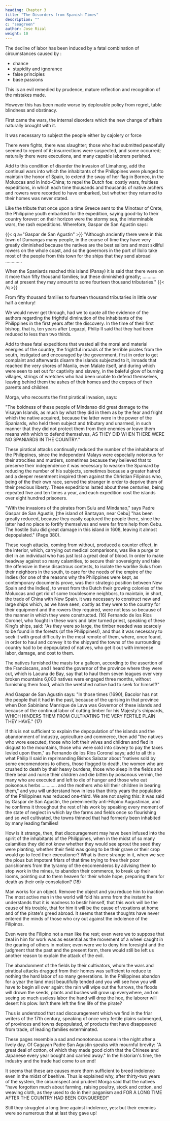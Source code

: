 ```yaml
---
heading: Chapter 3
title: "The Disorders from Spanish Times"
description: ""
c: "seagreen"
author: Jose Rizal
weight: 10
---
```




The decline of labor has been induced by a fatal combination of circumstances caused by :
- chance
- stupidity and ignorance
- false principles
- base passions

This is an evil remedied by prudence, mature reflection and recognition of the mistakes made.

However this has been made worse by deplorable policy from regret, table blindness and obstinacy.

 <!-- has gone from bad to worse until it has reached the condition in which we now see it. (14). -->

First came the wars, the internal disorders which the new change of affairs naturally brought with it.

It was necessary to subject the people either by cajolery or force

There were fights, there was slaughter; those who had submitted peacefully seemed to repent of it; insurrections were suspected, and some occurred; naturally there were executions, and many capable laborers perished. 

Add to this condition of disorder the invasion of Limahong, add the continual wars into which the inhabitants of the Philippines were plunged to maintain the honor of Spain, to extend the sway of her flag in Borneo, in the Moluccas and in Indo-China; to repel the Dutch foe: costly wars, fruitless expeditions, in which each time thousands and thousands of native archers and rowers were recorded to have embarked, but whether they returned to their homes was never stated. 

Like the tribute that once upon a time Greece sent to the Minotaur of Crete, the Philippine youth embarked for the expedition, saying good-by to their country forever: on their horizon were the stormy sea, the interminable wars, the rash expeditions. Wherefore, Gaspar de San Agustin says: 

{{< q a="Gaspar de San Agustin" >}}
"Although anciently there were in this town of Dumangas many people, in the course of time they have very greatly diminished because the natives are the best sailors and most skillful rowers on the whole coast, and so the governors in the port of Iloilo take most of the people from this town for the ships that they send abroad …………. 

When the Spaniards reached this island (Panay) it is said that there were on it more than fifty thousand families; but these diminished greatly; ……….. and at present they may amount to some fourteen thousand tributaries."
{{< /q >}}


From fifty thousand families to fourteen thousand tributaries in little over half a century!

We would never get through, had we to quote all the evidence of the authors regarding the frightful diminution of the inhabitants of the Philippines in the first years after the discovery. In the time of their first bishop, that is, ten years after Legazpi, Philip II said that they had been reduced to less than two thirds.

Add to these fatal expeditions that wasted all the moral and material energies of the country, the frightful inroads of the terrible pirates from the south, instigated and encouraged by the government, first in order to get complaint and afterwards disarm the islands subjected to it, inroads that reached the very shores of Manila, even Malate itself, and during which were seen to set out for captivity and slavery, in the baleful glow of burning villages, strings of wretches who had been unable to defend themselves, leaving behind them the ashes of their homes and the corpses of their parents and children. 

Morga, who recounts the first piratical invasion, says: 


"The boldness of these people of Mindanao did great damage to the Visayan Islands, as much by what they did in them as by the fear and fright which the native acquired, because the latter were in the power of the Spaniards, who held them subject and tributary and unarmed, in such manner that they did not protect them from their enemies or leave them means with which to defend themselves, AS THEY DID WHEN THERE WERE NO SPANIARDS IN THE COUNTRY."


These piratical attacks continually reduced the number of the inhabitants of the Philippines, since the independent Malays were especially notorious for their atrocities and murders, sometimes because they believed that to preserve their independence it was necessary to weaken the Spaniard by reducing the number of his subjects, sometimes because a greater hatred and a deeper resentment inspired them against the Christian Filipinos who, being of the their own race, served the stranger in order to deprive them of their precious liberty. These expeditions lasted about three centuries, being repeated five and ten times a year, and each expedition cost the islands over eight hundred prisoners.


"With the invasions of the pirates from Sulu and Mindanao," says Padre Gaspar de San Agustin, [the island of Bantayan, near Cebu] "has been greatly reduced, because they easily captured the people there, since the latter had no place to fortify themselves and were far from help from Cebu. The hostile Sulu did great damage in this island in 1608, leaving it almost depopulated." (Page 380).


These rough attacks, coming from without, produced a counter effect, in the interior, which, carrying out medical comparisons, was like a purge or diet in an individual who has just lost a great deal of blood. In order to make headway against so many calamities, to secure their sovereignty and take the offensive in these disastrous contests, to isolate the warlike Sulus from their neighbors in the south, to care for the needs of the empire of the Indies (for one of the reasons why the Philippines were kept, as contemporary documents prove, was their strategic position between New Spain and the Indies), to wrest from the Dutch their growing colonies of the Moluccas and get rid of some troublesome neighbors, to maintain, in short, the trade of China with New Spain. it was necessary to construct new and large ships which, as we have seen, costly as they were to the country for their equipment and the rowers they required, were not less so because of the manner in which they were constructed. (16) Fernando de los Rios Coronel, who fought in these wars and later turned priest, speaking of these King's ships, said: "As they were so large, the timber needed was scarcely to be found in the forests (of the Philippines!), and thus it was necessary to seek it with great difficulty in the most remote of them, where, once found, in order to haul and convey it to the shipyard the towns of the surrounding country had to be depopulated of natives, who get it out with immense labor, damage, and cost to them. 

The natives furnished the masts for a galleon, according to the assertion of the Franciscans, and I heard the governor of the province where they were cut, which is Lacuna de Bay, say that to haul them seven leagues over very broken mountains 6,000 natives were engaged three months, without furnishing them food, which the wretched native had to seek for himself!"

And Gaspar de San Agustin says: "In those times (1690), Bacolor has not the people that it had in the past, because of the uprising in that province when Don Sabiniano Manrique de Lava was Governor of these islands and because of the continual labor of cutting timber for his Majesty's shipyards, WHICH HINDERS THEM FROM CULTIVATING THE VERY FERTILE PLAIN THEY HAVE." (17)

If this is not sufficient to explain the depopulation of the islands and the abandonment of industry, agriculture and commerce, then add "the natives who wore executed, those who loft their wives and children and fled in disgust to the mountains, those who were sold into slavery to pay the taxes levied upon them," as Fernando de los Rios Coronel says; add to all this what Philip II said in reprimanding Bishos Salazar about "natives sold by some encomendoros to others, those flogged to death, the women who are crushed to death by their heavy burdens, those who sleep in the fields and there bear and nurse their children and die bitten by poisonous vermin, the many who are executed and left to die of hunger and those who eat poisonous herbs ………… and the mothers who kill their children in bearing them," and you will understand how in less than thirty years the population of the Philippines was reduced one-third. We are not saying this: it was said by Gaspar de San Agustin, the preeminently anti-Filipino Augustinian, and he confirms it throughout the rest of his work by speaking every moment of the state of neglect in which lay the farms and fields once so flourishing and so well cultivated, the towns thinned that had formerly been inhabited by many leading families!

How is it strange, then, that discouragement may have been infused into the spirit of the inhabitants of the Philippines, when in the midst of so many calamities they did not know whether they would see sprout the seed they were planting, whether their field was going to be their grave or their crop would go to feed their executioner? What is there strange in it, when we see the pious but impotent friars of that time trying to free their poor parishioners from the tyranny of the encomenderos by advising them to stop work in the mines, to abandon their commerce, to break up their looms, pointing out to them heaven for their whole hope, preparing them for death as their only consolation? (18)

Man works for an object. Remove the object and you reduce him to inaction The most active man in the world will fold his arms from the instant he understands that it is madness to bestir himself, that this work will be the cause of his trouble, that for him it will be the cause of vexations at home and of the pirate's greed abroad. It seems that these thoughts have never entered the minds of those who cry out against the indolence of the Filipinos.

Even were the Filipino not a man like the rest; even were we to suppose that zeal in him for work was as essential as the movement of a wheel caught in the gearing of others in motion; even were we to deny him foresight and the judgment that the past and the present form, there would still be left us another reason to explain the attack of the evil. 

The abandonment of the fields by their cultivators, whom the wars and piratical attacks dragged from their homes was sufficient to reduce to nothing the hard labor of so many generations. In the Philippines abandon for a year the land most beautifully tended and you will see how you will have to begin all over again: the rain will wipe out the furrows, the floods will drown the seeds, plants and bushes will grow up everywhere, and on seeing so much useless labor the hand will drop the hoe, the laborer will desert his plow. Isn't there left the fine life of the pirate?

Thus is understood that sad discouragement which we find in the friar writers of the 17th century, speaking of once very fertile plains submerged, of provinces and towns depopulated, of products that have disappeared from trade, of leading families exterminated. 

These pages resemble a sad and monotonous scene in the night after a lively day. Of Cagayan Padre San Agustin speaks with mournful brevity: "A great deal of cotton, of which they made good cloth that the Chinese and Japanese every year bought and carried away." In the historian's time, the industry and the trade had come to an end!

It seems that these are causes more thorn sufficient to breed indolence even in the midst of beehive. Thus is explained why, after thirty-two years of the system, the circumspect and prudent Morga said that the natives "have forgotten much about farming, raising poultry, stock and cotton, and weaving cloth, as they used to do in their paganism and FOR A LONG TIME AFTER THE COUNTRY HAD BEEN CONQUERED!"

Still they struggled a long time against indolence, yes: but their enemies were so numerous that at last they gave up!
